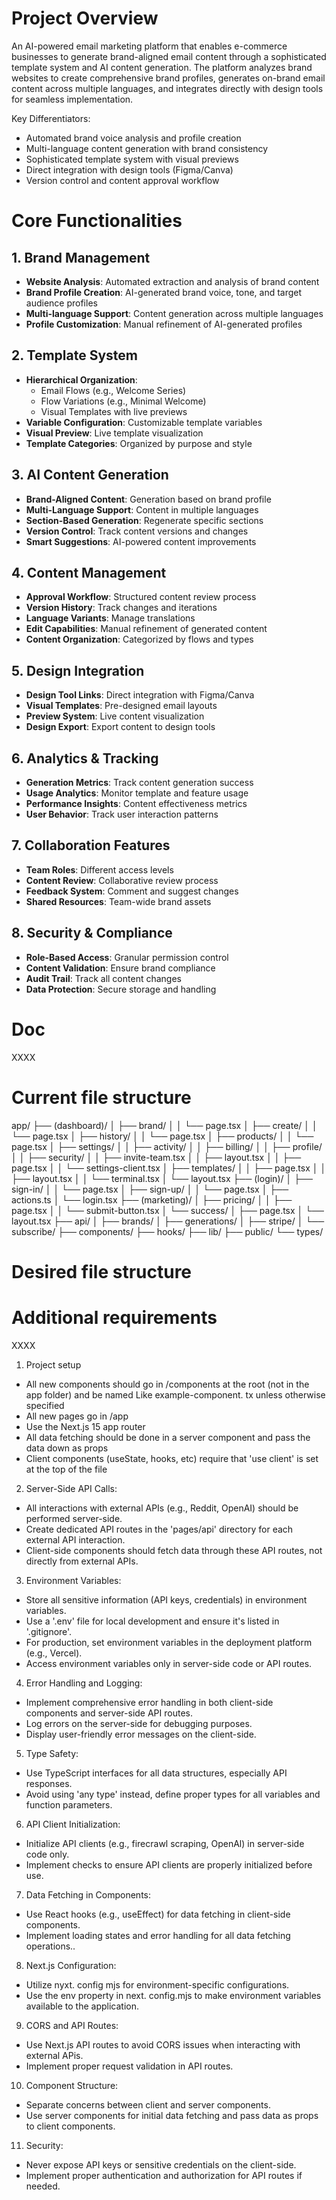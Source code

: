 # Project Overview

An AI-powered email marketing platform that enables e-commerce businesses to generate brand-aligned email content through a sophisticated template system and AI content generation. The platform analyzes brand websites to create comprehensive brand profiles, generates on-brand email content across multiple languages, and integrates directly with design tools for seamless implementation.

Key Differentiators:
- Automated brand voice analysis and profile creation
- Multi-language content generation with brand consistency
- Sophisticated template system with visual previews
- Direct integration with design tools (Figma/Canva)
- Version control and content approval workflow

# Core Functionalities

## 1. Brand Management
- **Website Analysis**: Automated extraction and analysis of brand content
- **Brand Profile Creation**: AI-generated brand voice, tone, and target audience profiles
- **Multi-language Support**: Content generation across multiple languages
- **Profile Customization**: Manual refinement of AI-generated profiles

## 2. Template System
- **Hierarchical Organization**:
  - Email Flows (e.g., Welcome Series)
  - Flow Variations (e.g., Minimal Welcome)
  - Visual Templates with live previews
- **Variable Configuration**: Customizable template variables
- **Visual Preview**: Live template visualization
- **Template Categories**: Organized by purpose and style

## 3. AI Content Generation
- **Brand-Aligned Content**: Generation based on brand profile
- **Multi-Language Support**: Content in multiple languages
- **Section-Based Generation**: Regenerate specific sections
- **Version Control**: Track content versions and changes
- **Smart Suggestions**: AI-powered content improvements

## 4. Content Management
- **Approval Workflow**: Structured content review process
- **Version History**: Track changes and iterations
- **Language Variants**: Manage translations
- **Edit Capabilities**: Manual refinement of generated content
- **Content Organization**: Categorized by flows and types

## 5. Design Integration
- **Design Tool Links**: Direct integration with Figma/Canva
- **Visual Templates**: Pre-designed email layouts
- **Preview System**: Live content visualization
- **Design Export**: Export content to design tools

## 6. Analytics & Tracking
- **Generation Metrics**: Track content generation success
- **Usage Analytics**: Monitor template and feature usage
- **Performance Insights**: Content effectiveness metrics
- **User Behavior**: Track user interaction patterns

## 7. Collaboration Features
- **Team Roles**: Different access levels
- **Content Review**: Collaborative review process
- **Feedback System**: Comment and suggest changes
- **Shared Resources**: Team-wide brand assets

## 8. Security & Compliance
- **Role-Based Access**: Granular permission control
- **Content Validation**: Ensure brand compliance
- **Audit Trail**: Track all content changes
- **Data Protection**: Secure storage and handling

# Doc
XXXX

# Current file structure
app/
├── (dashboard)/
│   ├── brand/
│   │   └── page.tsx
│   ├── create/
│   │   └── page.tsx
│   ├── history/
│   │   └── page.tsx
│   ├── products/
│   │   └── page.tsx
│   ├── settings/
│   │   ├── activity/
│   │   ├── billing/
│   │   ├── profile/
│   │   ├── security/
│   │   ├── invite-team.tsx
│   │   ├── layout.tsx
│   │   ├── page.tsx
│   │   └── settings-client.tsx
│   ├── templates/
│   │   ├── page.tsx
│   │   ├── layout.tsx
│   │   └── terminal.tsx
│   └── layout.tsx
├── (login)/
│   ├── sign-in/
│   │   └── page.tsx
│   ├── sign-up/
│   │   └── page.tsx
│   ├── actions.ts
│   └── login.tsx
├── (marketing)/
│   ├── pricing/
│   │   ├── page.tsx
│   │   └── submit-button.tsx
│   └── success/
│       ├── page.tsx
│       └── layout.tsx
├── api/
│   ├── brands/
│   ├── generations/
│   ├── stripe/
│   └── subscribe/
├── components/
├── hooks/
├── lib/
├── public/
└── types/

# Desired file structure


# Additional requirements
XXXX




1. Project setup

- All new components should go in /components at the root (not in the app folder) and be named Like example-component. tx unless otherwise specified
- All new pages go in /app
- Use the Next.js 15 app router
- All data fetching should be done in a server component and pass the data down as props
- Client components (useState, hooks, etc) require that 'use client' is set at the top of the file

2. Server-Side API Calls:
- All interactions with external APIs (e.g., Reddit, OpenAI) should be performed server-side.
- Create dedicated API routes in the 'pages/api' directory for each external API interaction.
- Client-side components should fetch data through these API routes, not directly from external APIs.

3. Environment Variables:
- Store all sensitive information (API keys, credentials) in environment variables.
- Use a '.env' file for local development and ensure it's listed in '.gitignore'.
- For production, set environment variables in the deployment platform (e.g., Vercel).
- Access environment variables only in server-side code or API routes.

4. Error Handling and Logging:
- Implement comprehensive error handling in both client-side components and server-side API routes.
- Log errors on the server-side for debugging purposes.
- Display user-friendly error messages on the client-side.


5. Type Safety:
- Use TypeScript interfaces for all data structures, especially API responses.
- Avoid using 'any type' instead, define proper types for all variables and function parameters.

6. API Client Initialization:
- Initialize API clients (e.g., firecrawl scraping, OpenAl) in server-side code only.
- Implement checks to ensure API clients are properly initialized before use.

7. Data Fetching in Components:
- Use React hooks (e.g., useEffect) for data fetching in client-side components.
- Implement loading states and error handling for all data fetching operations..

8. Next.js Configuration:
- Utilize nyxt. config mjs for environment-specific configurations.
- Use the env property in next. config.mjs to make environment variables available to the application.

9. CORS and API Routes:
- Use Next.js API routes to avoid CORS issues when interacting with external APis.
- Implement proper request validation in API routes.

10. Component Structure:
- Separate concerns between client and server components.
- Use server components for initial data fetching and pass data as props to client components.

11. Security: 
- Never expose API keys or sensitive credentials on the client-side.
- Implement proper authentication and authorization for API routes if needed.